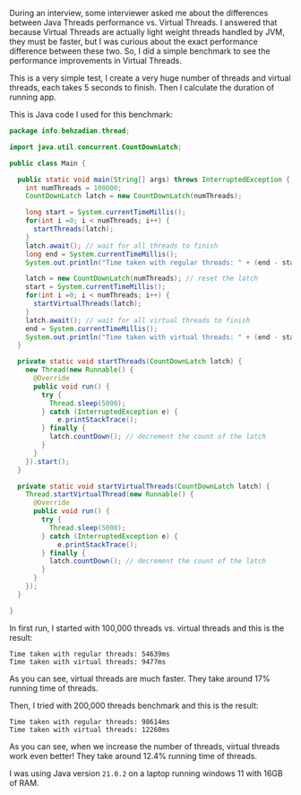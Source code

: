 During an interview, some interviewer asked me about the differences between Java Threads performance vs. Virtual Threads. I answered that because Virtual Threads are actually light weight threads handled by JVM, they must be faster, but I was curious about the exact performance difference between these two. So, I did a simple benchmark to see the performance improvements in Virtual Threads.  

This is a very simple test, I create a very huge number of threads and virtual threads, each takes 5 seconds to finish. Then I calculate the duration of running app.

This is Java code I used for this benchmark:

```java
package info.behzadian.thread;

import java.util.concurrent.CountDownLatch;

public class Main {

  public static void main(String[] args) throws InterruptedException {
    int numThreads = 100000;
    CountDownLatch latch = new CountDownLatch(numThreads);

    long start = System.currentTimeMillis();
    for(int i =0; i < numThreads; i++) {
      startThreads(latch);
    }
    latch.await(); // wait for all threads to finish
    long end = System.currentTimeMillis();
    System.out.println("Time taken with regular threads: " + (end - start) + "ms");

    latch = new CountDownLatch(numThreads); // reset the latch
    start = System.currentTimeMillis();
    for(int i =0; i < numThreads; i++) {
      startVirtualThreads(latch);
    }
    latch.await(); // wait for all virtual threads to finish
    end = System.currentTimeMillis();
    System.out.println("Time taken with virtual threads: " + (end - start) + "ms");
  }

  private static void startThreads(CountDownLatch latch) {
    new Thread(new Runnable() {
      @Override
      public void run() {
        try {
          Thread.sleep(5000);
        } catch (InterruptedException e) {
            e.printStackTrace();
        } finally {
          latch.countDown(); // decrement the count of the latch
        }
      }
    }).start();
  }

  private static void startVirtualThreads(CountDownLatch latch) {
    Thread.startVirtualThread(new Runnable() {
      @Override
      public void run() {
        try {
          Thread.sleep(5000);
        } catch (InterruptedException e) {
            e.printStackTrace();
        } finally {
          latch.countDown(); // decrement the count of the latch
        }
      }
    });
  }

}
```

In first run, I started with 100,000 threads vs. virtual threads and this is the result:

```
Time taken with regular threads: 54639ms
Time taken with virtual threads: 9477ms
```

As you can see, virtual threads are much faster. They take around 17% running time of threads.

Then, I tried with 200,000 threads benchmark and this is the result:

```
Time taken with regular threads: 98614ms
Time taken with virtual threads: 12260ms
```

As you can see, when we increase the number of threads, virtual threads work even better! They take around 12.4% running time of threads.

I was using Java version `21.0.2` on a laptop running windows 11 with 16GB of RAM.